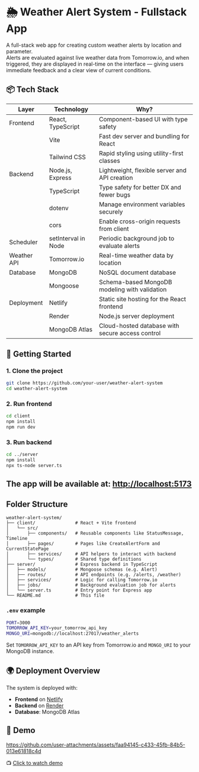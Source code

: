 # 🌦️ Weather Alert System - Fullstack App
A full-stack web app for creating custom weather alerts by location and parameter.  
Alerts are evaluated against live weather data from Tomorrow.io, and when triggered, they are displayed in real-time on the interface — giving users immediate feedback and a clear view of current conditions.

## 📦 Tech Stack
| Layer        | Technology                | Why? |
|--------------|---------------------------|------|
| Frontend     | React, TypeScript         | Component-based UI with type safety |
|              | Vite                      | Fast dev server and bundling for React |
|              | Tailwind CSS              | Rapid styling using utility-first classes |
| Backend      | Node.js, Express          | Lightweight, flexible server and API creation |
|              | TypeScript                | Type safety for better DX and fewer bugs |
|              | dotenv                    | Manage environment variables securely |
|              | cors                      | Enable cross-origin requests from client |
| Scheduler    | setInterval in Node       | Periodic background job to evaluate alerts |
| Weather API  | Tomorrow.io               | Real-time weather data by location |
| Database     | MongoDB                   | NoSQL document database |
|              | Mongoose                  | Schema-based MongoDB modeling with validation |
| Deployment     | Netlify                   | Static site hosting for the React frontend|
|              | Render                  | Node.js server deployment |
|      | MongoDB Atlas	                   | Cloud-hosted database with secure access control


## 🚀 Getting Started

### 1. Clone the project

```bash
git clone https://github.com/your-user/weather-alert-system
cd weather-alert-system
```

### 2. Run frontend
```bash
cd client
npm install
npm run dev
```

### 3. Run backend
```bash
cd ../server
npm install
npx ts-node server.ts
```

The app will be available at: [http://localhost:5173](http://localhost:5173)
---

## Folder Structure
```
weather-alert-system/
├── client/               # React + Vite frontend
│   └── src/
│       ├── components/   # Reusable components like StatusMessage, Timeline
│       ├── pages/        # Pages like CreateAlertForm and CurrentStatePage
│       ├── services/     # API helpers to interact with backend
│       └── types/        # Shared type definitions
├── server/               # Express backend in TypeScript
│   ├── models/           # Mongoose schemas (e.g. Alert)
│   ├── routes/           # API endpoints (e.g. /alerts, /weather)
│   ├── services/         # Logic for calling Tomorrow.io
│   ├── jobs/             # Background evaluation job for alerts
│   └── server.ts         # Entry point for Express app
└── README.md             # This file
```

### `.env` example

```bash
PORT=3000
TOMORROW_API_KEY=your_tomorrow_api_key
MONGO_URI=mongodb://localhost:27017/weather_alerts
```

Set `TOMORROW_API_KEY` to an API key from Tomorrow.io and `MONGO_URI` to your MongoDB instance.

## 🌍 Deployment Overview

The system is deployed with:

- **Frontend** on [Netlify](https://weather-alert-system.netlify.app/)
- **Backend** on [Render](https://weather-alert-system.onrender.com)
- **Database**: MongoDB Atlas

## 🧪 Demo

https://github.com/user-attachments/assets/faa94145-c433-45fb-84b5-013e61818c4d

📺 [Click to watch demo](https://github.com/user-attachments/assets/faa94145-c433-45fb-84b5-013e61818c4d)
